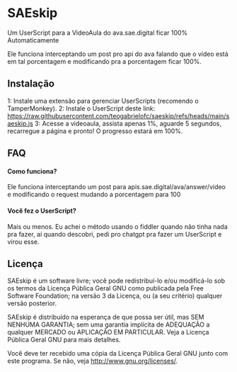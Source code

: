 
# SAEskip

Um UserScript para a VideoAula do ava.sae.digital ficar 100% Automaticamente

Ele funciona interceptando um post pro api do ava falando que o vídeo está em tal porcentagem e modificando pra a porcentagem ficar 100%.



## Instalação

1: Instale uma extensão para gerenciar UserScripts (recomendo o TamperMonkey).
2: Instale o UserScript deste link: https://raw.githubusercontent.com/teogabrielofc/saeskip/refs/heads/main/saeskip.js
3: Acesse a videoaula, assista apenas 1%, aguarde 5 segundos, recarregue a página e pronto! O progresso estará em 100%.

    
## FAQ

#### Como funciona?

Ele funciona interceptando um post para apis.sae.digital/ava/answer/video e modificando o request mudando a porcentagem para 100

#### Você fez o UserScript?

Mais ou menos. Eu achei o método usando o fiddler quando não tinha nada pra fazer, aí quando descobri, pedi pro chatgpt pra fazer um UserScript e virou esse. 

## Licença
 
SAEskip é um software livre; você pode redistribuí-lo e/ou
modificá-lo sob os termos da Licença Pública Geral GNU como publicada
pela Free Software Foundation; na versão 3 da Licença, ou
(a seu critério) qualquer versão posterior.

SAEskip é distribuído na esperança de que possa ser útil,
mas SEM NENHUMA GARANTIA; sem uma garantia implícita de ADEQUAÇÃO
a qualquer MERCADO ou APLICAÇÃO EM PARTICULAR. Veja a
Licença Pública Geral GNU para mais detalhes.

Você deve ter recebido uma cópia da Licença Pública Geral GNU junto
com este programa. Se não, veja <http://www.gnu.org/licenses/>.

